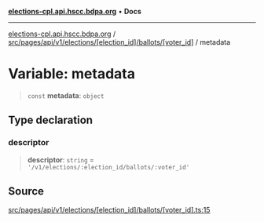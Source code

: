 [**elections-cpl.api.hscc.bdpa.org**](../../../../../../../../../README.md) • **Docs**

***

[elections-cpl.api.hscc.bdpa.org](../../../../../../../../../README.md) / [src/pages/api/v1/elections/\[election\_id\]/ballots/\[voter\_id\]](../README.md) / metadata

# Variable: metadata

> `const` **metadata**: `object`

## Type declaration

### descriptor

> **descriptor**: `string` = `'/v1/elections/:election_id/ballots/:voter_id'`

## Source

[src/pages/api/v1/elections/\[election\_id\]/ballots/\[voter\_id\].ts:15](https://github.com/nhscc/elections_cpl.api.hscc.bdpa.org/blob/46ed5b306a3fd199be2bd28706c3da03542c6da3/src/pages/api/v1/elections/[election_id]/ballots/[voter_id].ts#L15)
